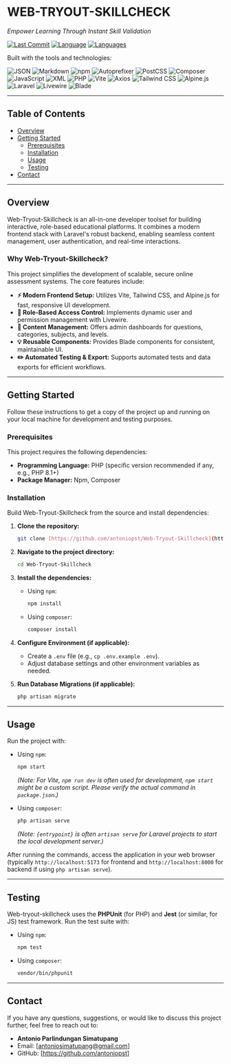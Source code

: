 # WEB-TRYOUT-SKILLCHECK

*Empower Learning Through Instant Skill Validation*

[![Last Commit](https://img.shields.io/github/last-commit/antoniopst/Web-Tryout-Skillcheck?style=flat-square)](https://github.com/antoniopst/Web-Tryout-Skillcheck/commits/main)
[![Language](https://img.shields.io/github/languages/top/antoniopst/Web-Tryout-Skillcheck?style=flat-square)](https://github.com/antoniopst/Web-Tryout-Skillcheck)
[![Languages](https://img.shields.io/github/languages/count/antoniopst/Web-Tryout-Skillcheck?style=flat-square)](https://github.com/antoniopst/Web-Tryout-Skillcheck)

Built with the tools and technologies:

![JSON](https://img.shields.io/badge/JSON-000000?style=for-the-badge&logo=json&logoColor=white)
![Markdown](https://img.shields.io/badge/Markdown-000000?style=for-the-badge&logo=markdown&logoColor=white)
![npm](https://img.shields.io/badge/npm-CB3837?style=for-the-badge&logo=npm&logoColor=white)
![Autoprefixer](https://img.shields.io/badge/Autoprefixer-DD3B00?style=for-the-badge&logo=autoprefixer&logoColor=white)
![PostCSS](https://img.shields.io/badge/PostCSS-DD3B00?style=for-the-badge&logo=postcss&logoColor=white)
![Composer](https://img.shields.io/badge/Composer-885630?style=for-the-badge&logo=composer&logoColor=white)
![JavaScript](https://img.shields.io/badge/JavaScript-F7DF1E?style=for-the-badge&logo=javascript&logoColor=black)
![XML](https://img.shields.io/badge/XML-007ACC?style=for-the-badge&logo=xml&logoColor=white)
![PHP](https://img.shields.io/badge/PHP-777BB4?style=for-the-badge&logo=php&logoColor=white)
![Vite](https://img.shields.io/badge/Vite-646CFF?style=for-the-badge&logo=vite&logoColor=white)
![Axios](https://img.shields.io/badge/Axios-5A29E4?style=for-the-badge&logo=axios&logoColor=white)
![Tailwind CSS](https://img.shields.io/badge/Tailwind_CSS-38B2AC?style=for-the-badge&logo=tailwind-css&logoColor=white)
![Alpine.js](https://img.shields.io/badge/Alpine.js-8BC0F6?style=for-the-badge&logo=alpine.js&logoColor=white)
![Laravel](https://img.shields.io/badge/Laravel-FF2D20?style=for-the-badge&logo=laravel&logoColor=white)
![Livewire](https://img.shields.io/badge/Livewire-12A5C7?style=for-the-badge&logo=livewire&logoColor=white)
![Blade](https://img.shields.io/badge/Blade-F4645F?style=for-the-badge&logo=laravel&logoColor=white)


---

## Table of Contents

* [Overview](#overview)
* [Getting Started](#getting-started)
    * [Prerequisites](#prerequisites)
    * [Installation](#installation)
    * [Usage](#usage)
    * [Testing](#testing)
* [Contact](#contact)

---

## Overview

Web-Tryout-Skillcheck is an all-in-one developer toolset for building interactive, role-based educational platforms. It combines a modern frontend stack with Laravel's robust backend, enabling seamless content management, user authentication, and real-time interactions.

### Why Web-Tryout-Skillcheck?

This project simplifies the development of scalable, secure online assessment systems. The core features include:

* **⚡ Modern Frontend Setup:** Utilizes Vite, Tailwind CSS, and Alpine.js for fast, responsive UI development.
* **🔑 Role-Based Access Control:** Implements dynamic user and permission management with Livewire.
* **📄 Content Management:** Offers admin dashboards for questions, categories, subjects, and levels.
* **💡 Reusable Components:** Provides Blade components for consistent, maintainable UI.
* **✏️ Automated Testing & Export:** Supports automated tests and data exports for efficient workflows.

---

## Getting Started

Follow these instructions to get a copy of the project up and running on your local machine for development and testing purposes.

### Prerequisites

This project requires the following dependencies:

* **Programming Language:** PHP (specific version recommended if any, e.g., PHP 8.1+)
* **Package Manager:** Npm, Composer

### Installation

Build Web-Tryout-Skillcheck from the source and install dependencies:

1.  **Clone the repository:**
    ```bash
    git clone [https://github.com/antoniopst/Web-Tryout-Skillcheck](https://github.com/antoniopst/Web-Tryout-Skillcheck)
    ```
2.  **Navigate to the project directory:**
    ```bash
    cd Web-Tryout-Skillcheck
    ```
3.  **Install the dependencies:**

    * Using `npm`:
        ```bash
        npm install
        ```
    * Using `composer`:
        ```bash
        composer install
        ```
4.  **Configure Environment (if applicable):**
    * Create a `.env` file (e.g., `cp .env.example .env`).
    * Adjust database settings and other environment variables as needed.
5.  **Run Database Migrations (if applicable):**
    ```bash
    php artisan migrate
    ```

---

## Usage

Run the project with:

* Using `npm`:
    ```bash
    npm start
    ```
    *(Note: For Vite, `npm run dev` is often used for development, `npm start` might be a custom script. Please verify the actual command in `package.json`.)*

* Using `composer`:
    ```bash
    php artisan serve
    ```
    *(Note: `{entrypoint}` is often `artisan serve` for Laravel projects to start the local development server.)*

After running the commands, access the application in your web browser (typically `http://localhost:5173` for frontend and `http://localhost:8000` for backend if using `php artisan serve`).

---

## Testing

Web-tryout-skillcheck uses the **PHPUnit** (for PHP) and **Jest** (or similar, for JS) test framework. Run the test suite with:

* Using `npm`:
    ```bash
    npm test
    ```
* Using `composer`:
    ```bash
    vendor/bin/phpunit
    ```

---

## Contact

If you have any questions, suggestions, or would like to discuss this project further, feel free to reach out to:

* **Antonio Parlindungan Simatupang**
* Email: [antoniosimatupang@gmail.com]
* GitHub: [https://github.com/antoniopst]
